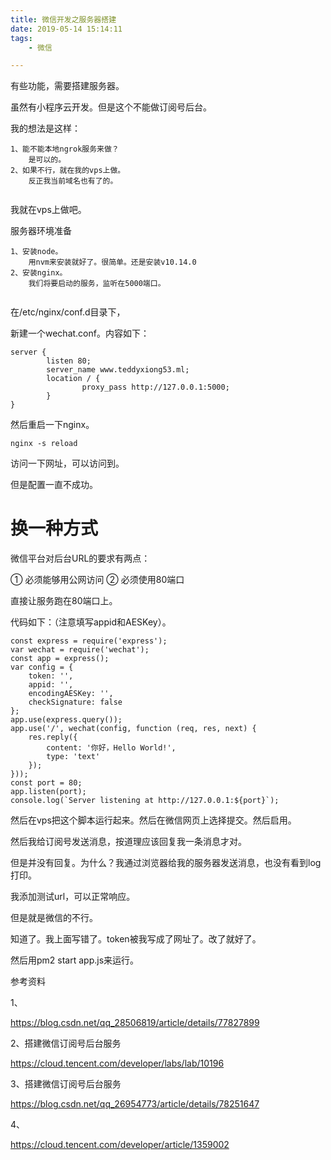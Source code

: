 ```yaml
---
title: 微信开发之服务器搭建
date: 2019-05-14 15:14:11
tags:
	- 微信

---
```




有些功能，需要搭建服务器。

虽然有小程序云开发。但是这个不能做订阅号后台。

我的想法是这样：

```
1、能不能本地ngrok服务来做？
	是可以的。
2、如果不行，就在我的vps上做。
	反正我当前域名也有了的。
	
```

我就在vps上做吧。

服务器环境准备

```
1、安装node。
	用nvm来安装就好了。很简单。还是安装v10.14.0
2、安装nginx。
	我们将要启动的服务，监听在5000端口。
	
```

在/etc/nginx/conf.d目录下，

新建一个wechat.conf。内容如下：

```
server {
        listen 80;
        server_name www.teddyxiong53.ml;
        location / {
                proxy_pass http://127.0.0.1:5000;
        }
}
```

然后重启一下nginx。

````
nginx -s reload
````

访问一下网址，可以访问到。

但是配置一直不成功。



# 换一种方式

微信平台对后台URL的要求有两点：

① 必须能够用公网访问    ② 必须使用80端口



直接让服务跑在80端口上。

代码如下：（注意填写appid和AESKey）。

```
const express = require('express');
var wechat = require('wechat');
const app = express();
var config = {
    token: '', 
    appid: '', 
    encodingAESKey: '', 
    checkSignature: false 
};
app.use(express.query());
app.use('/', wechat(config, function (req, res, next) {
    res.reply({
        content: '你好，Hello World!',
        type: 'text'
    });
}));
const port = 80;
app.listen(port);
console.log(`Server listening at http://127.0.0.1:${port}`);
```

然后在vps把这个脚本运行起来。然后在微信网页上选择提交。然后启用。

然后我给订阅号发送消息，按道理应该回复我一条消息才对。

但是并没有回复。为什么？我通过浏览器给我的服务器发送消息，也没有看到log打印。

我添加测试url，可以正常响应。

但是就是微信的不行。

知道了。我上面写错了。token被我写成了网址了。改了就好了。

然后用pm2 start app.js来运行。









参考资料

1、

https://blog.csdn.net/qq_28506819/article/details/77827899

2、搭建微信订阅号后台服务

https://cloud.tencent.com/developer/labs/lab/10196

3、搭建微信订阅号后台服务

https://blog.csdn.net/qq_26954773/article/details/78251647

4、

https://cloud.tencent.com/developer/article/1359002